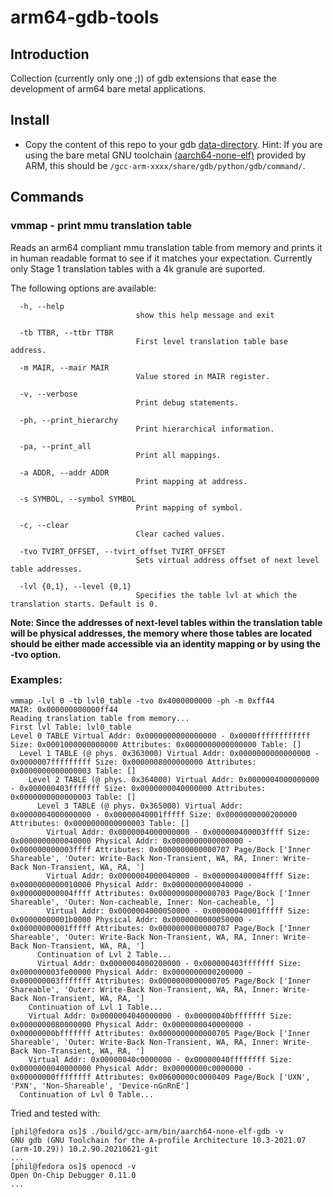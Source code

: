 # arm64-gdb-tools
## Introduction
Collection (currently only one ;)) of gdb extensions that ease the development of arm64 bare metal applications.

## Install
  * Copy the content of this repo to your gdb [data-directory](https://sourceware.org/gdb/onlinedocs/gdb/Python.html). Hint: If you are using the bare metal GNU toolchain [(aarch64-none-elf)](https://developer.arm.com/downloads/-/gnu-a) provided by ARM, this should be `/gcc-arm-xxxx/share/gdb/python/gdb/command/`.

## Commands
### vmmap - print mmu translation table

Reads an arm64 compliant mmu translation table from memory and prints it in human readable format to see if it matches your expectation. Currently only Stage 1 translation tables with a 4k granule are suported.


The following options are available:
```
  -h, --help
                            show this help message and exit

  -tb TTBR, --ttbr TTBR
                            First level translation table base address.

  -m MAIR, --mair MAIR
                            Value stored in MAIR register.

  -v, --verbose
                            Print debug statements.

  -ph, --print_hierarchy
                            Print hierarchical information.

  -pa, --print_all
                            Print all mappings.

  -a ADDR, --addr ADDR
                            Print mapping at address.

  -s SYMBOL, --symbol SYMBOL
                            Print mapping of symbol.

  -c, --clear
                            Clear cached values.

  -tvo TVIRT_OFFSET, --tvirt_offset TVIRT_OFFSET
                            Sets virtual address offset of next level table addresses.

  -lvl {0,1}, --level {0,1}
                            Specifies the table lvl at which the translation starts. Default is 0.
```
**Note: Since the addresses of next-level tables within the translation table will be physical addresses, the memory where those tables are located should be either made accessible via an identity mapping or by using the -tvo option.**

### Examples:
```
vmmap -lvl 0 -tb lvl0_table -tvo 0x4000000000 -ph -m 0xff44
MAIR: 0x000000000000ff44
Reading translation table from memory...
First lvl Table: lvl0_table
Level 0 TABLE Virtual Addr: 0x0000000000000000 - 0x0000ffffffffffff Size: 0x0001000000000000 Attributes: 0x0000000000000000 Table: []
  Level 1 TABLE (@ phys. 0x363000) Virtual Addr: 0x0000000000000000 - 0x0000007fffffffff Size: 0x0000008000000000 Attributes: 0x0000000000000003 Table: []
    Level 2 TABLE (@ phys. 0x364000) Virtual Addr: 0x0000004000000000 - 0x000000403fffffff Size: 0x0000000040000000 Attributes: 0x0000000000000003 Table: []
      Level 3 TABLE (@ phys. 0x365000) Virtual Addr: 0x0000004000000000 - 0x00000040001fffff Size: 0x0000000000200000 Attributes: 0x0000000000000003 Table: []
        Virtual Addr: 0x0000004000000000 - 0x000000400003ffff Size: 0x0000000000040000 Physical Addr: 0x0000000000000000 - 0x000000000003ffff Attributes: 0x0000000000000707 Page/Bock ['Inner Shareable', 'Outer: Write-Back Non-Transient, WA, RA, Inner: Write-Back Non-Transient, WA, RA, ']
        Virtual Addr: 0x0000004000040000 - 0x000000400004ffff Size: 0x0000000000010000 Physical Addr: 0x0000000000040000 - 0x000000000004ffff Attributes: 0x0000000000000703 Page/Bock ['Inner Shareable', 'Outer: Non-cacheable, Inner: Non-cacheable, ']
        Virtual Addr: 0x0000004000050000 - 0x00000040001fffff Size: 0x00000000001b0000 Physical Addr: 0x0000000000050000 - 0x00000000001fffff Attributes: 0x0000000000000707 Page/Bock ['Inner Shareable', 'Outer: Write-Back Non-Transient, WA, RA, Inner: Write-Back Non-Transient, WA, RA, ']
      Continuation of Lvl 2 Table...
      Virtual Addr: 0x0000004000200000 - 0x000000403fffffff Size: 0x000000003fe00000 Physical Addr: 0x0000000000200000 - 0x000000003fffffff Attributes: 0x0000000000000705 Page/Bock ['Inner Shareable', 'Outer: Write-Back Non-Transient, WA, RA, Inner: Write-Back Non-Transient, WA, RA, ']
    Continuation of Lvl 1 Table...
    Virtual Addr: 0x0000004040000000 - 0x00000040bfffffff Size: 0x0000000080000000 Physical Addr: 0x0000000040000000 - 0x00000000bfffffff Attributes: 0x0000000000000705 Page/Bock ['Inner Shareable', 'Outer: Write-Back Non-Transient, WA, RA, Inner: Write-Back Non-Transient, WA, RA, ']
    Virtual Addr: 0x00000040c0000000 - 0x00000040ffffffff Size: 0x0000000040000000 Physical Addr: 0x00000000c0000000 - 0x00000000ffffffff Attributes: 0x00600000c0000409 Page/Bock ['UXN', 'PXN', 'Non-Shareable', 'Device-nGnRnE']
  Continuation of Lvl 0 Table...
```

Tried and tested with:
```
[phil@fedora os]$ ./build/gcc-arm/bin/aarch64-none-elf-gdb -v
GNU gdb (GNU Toolchain for the A-profile Architecture 10.3-2021.07 (arm-10.29)) 10.2.90.20210621-git
...
[phil@fedora os]$ openocd -v
Open On-Chip Debugger 0.11.0
...
```
